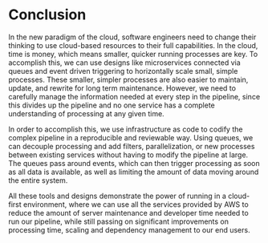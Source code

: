 # Conclusion

In the new paradigm of the cloud, software engineers need to change their thinking to use cloud-based resources to their full capabilities. In the cloud, time is money, which means smaller, quicker running processes are key. To accomplish this, we can use designs like microservices connected via queues and event driven triggering to horizontally scale small, simple processes. These smaller, simpler processes are also easier to maintain, update, and rewrite for long term maintenance. However, we need to carefully manage the information needed at every step in the pipeline, since this divides up the pipeline and no one service has a complete understanding of processing at any given time.

In order to accomplish this, we use infrastructure as code to codify the complex pipeline in a reproducible and reviewable way. Using queues, we can decouple processing and add filters, parallelization, or new processes between existing services without having to modify the pipeline at large. The queues pass around events, which can then trigger processing as soon as all data is available, as well as limiting the amount of data moving around the entire system.

All these tools and designs demonstrate the power of running in a cloud-first environment, where we can use all the services provided by AWS to reduce the amount of server maintenance and developer time needed to run our pipeline, while still passing on significant improvements on processing time, scaling and dependency management to our end users.
